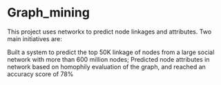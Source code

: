# Graph_mining
This project uses networkx to predict node linkages and attributes. Two main initiatives are:

Built a system to predict the top 50K linkage of nodes from a large social network with more than 600 million nodes; Predicted node attributes in network based on homophily evaluation of the graph, and reached an accuracy score of 78%
